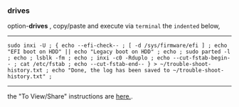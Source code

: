 ### drives
option-**drives** , copy/paste and execute via `terminal` the `indented` below,
***
`
sudo inxi -U ;
{
 echo --efi-check-- ;
 [ -d /sys/firmware/efi ] ;
 echo "EFI boot on HDD" || echo "Legacy boot on HDD" ;
 echo ;
 sudo parted -l ;
 echo ;
 lsblk -fm ;
 echo ;
 inxi -c0 -Rduplo ;
 echo --cut-fstab-begin-- ;
 cat /etc/fstab ;
 echo --cut-fstab-end--
} > ~/trouble-shoot-history.txt ;
 echo "Done, the log has been saved to ~/trouble-shoot-history.txt" ;
`
***
the "To View/Share" instructions are [here.](https://github.com/two-dogs/the-kennel/blob/master/to-share.md).
